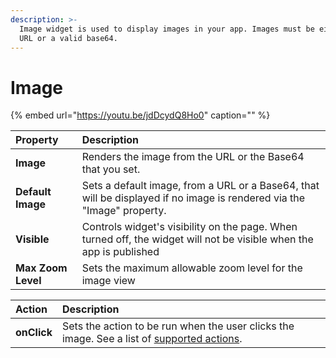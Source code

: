 ```yaml
---
description: >-
  Image widget is used to display images in your app. Images must be either a
  URL or a valid base64.
---
```


# Image

{% embed url="https://youtu.be/jdDcydQ8Ho0" caption="" %}

| Property | Description |
| :--- | :--- |
| **Image** | Renders the image from the URL or the Base64 that you set. |
| **Default Image** | Sets a default image, from a URL or a Base64, that will be displayed if no image is rendered via the "Image" property. |
| **Visible** | Controls widget's visibility on the page. When turned off, the widget will not be visible when the app is published |
| **Max Zoom Level** | Sets the maximum allowable zoom level for the image view |

| Action | Description |
| :--- | :--- |
| **onClick** | Sets the action to be run when the user clicks the image. See a list of [supported actions](../core-concepts/writing-code/appsmith-framework.md). |

